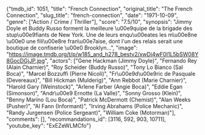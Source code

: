 {"tmdb_id": 1051, "title": "French Connection", "original_title": "The French Connection", "slug_title": "french-connection", "date": "1971-10-09", "genre": ["Action / Crime / Thriller"], "score": "7.5/10", "synopsis": "Jimmy Doyle et Buddy Russo forment la meilleure \u00e9quipe de la brigade des stup\u00e9fiants de New York. Une de leurs enqu\u00eates les m\u00e8ne \u00e0 une fili\u00e8re fran\u00e7aise, dont l'un des relais serait une boutique de confiserie \u00e0 Brooklyn...", "image": "https://image.tmdb.org/t/p/w185_and_h278_bestv2/xwDi4wF0I1L5bSW08Y8GocDGjJP.jpg", "actors": ["Gene Hackman (Jimmy Doyle)", "Fernando Rey (Alain Charnier)", "Roy Scheider (Buddy Russo)", "Tony Lo Bianco (Sal Boca)", "Marcel Bozzuffi (Pierre Nicoli)", "Fr\u00e9d\u00e9ric de Pasquale (Devereaux)", "Bill Hickman (Mulderig)", "Ann Rebbot (Marie Charnier)", "Harold Gary (Weinstock)", "Arlene Farber (Angie Boca)", "Eddie Egan (Simonson)", "Andr\u00e9 Ernotte (La Valle)", "Sonny Grosso (Klein)", "Benny Marino (Lou Boca)", "Patrick McDermott (Chemist)", "Alan Weeks (Pusher)", "Al Fann (Informant)", "Irving Abrahams (Police Mechanic)", "Randy Jurgensen (Police Sergeant)", "William Coke (Motorman)"], "comments": [], "recommandations_id": [3116, 592, 903, 10711], "youtube_key": "ExEZeWLMCfo"}